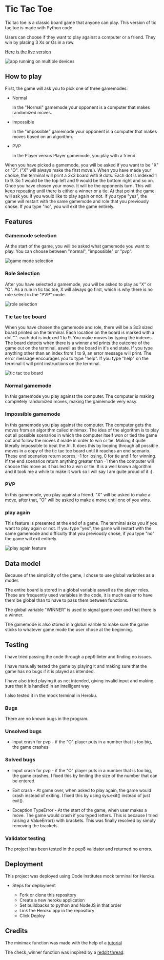 # Tic Tac Toe

Tic tac toe is a classic board game that anyone can play. This version of tic tac toe is made with Python code. 

Users can choose if they want to play against a computer or a friend. They win by placing 3 Xs or Os in a row. 

[Here is the live version](https://tic-tac-toe-kjb.herokuapp.com/)

![app running on multiple devices](images/multipledevices.png)

## How to play

First, the game will ask you to pick one of three gamemodes:
* Normal

    In the "Normal" gamemode your opponent is a computer that makes randomized moves.

* Impossible

    In the "impossible" gamemode your opponent is a computer that makes moves based on an algorithm.

* PVP

    In the Player versus Player gamemode, you play with a friend.

When you have picked a gamemode, you will be asked if you want to be "X" or "O". ("X" will always make the first move.). When you have made your choice, the terminal will print a 3x3 board with 9 dots. Each dot is indexed 1 to 9. So 1 would be the top left and 9 would be the bottom right and so on. Once you have chosen your move. It will be the opponents turn. This will keep repeating until there is either a winner or a tie. At that point the game will ask you if you would like to play again or not. If you type "yes", the game will restart with the same gamemode and role that you previously chose. If you type "no", you will exit the game entirely. 


## Features

### Gamemode selection

At the start of the game, you will be asked what gamemode you want to play. You can choose between "normal", "impossible" or "pvp".

![game mode selection](images/gamemodeselection.png)

### Role Selection

After you have selected a gamemode, you will be asked to play as "X" or "O". As a rule in tic tac toe, X will always go first, which is why there is no role select in the "PVP" mode.

![role selection](images/xoro.png)
### Tic tac toe board

When you have chosen the gamemode and role, there will be a 3x3 sized board printed on the terminal. Each location on the board is marked with a dot ".". each dot is indexed 1 to 9. You make moves by typing the indexes. The board detects when there is a winner and prints the outcome of the game out on the terminal, aswell as the board in it's end state. If you type anything other than an index from 1 to 9, an error message will print. The error message encourages you to type "help". If you type "help" on the terminal it will print instructions on the terminal.

![tic tac toe board](images/tictactoeboard.png)

### Normal gamemode

In this gamemode you play against the computer. The computer is making completely randomized moves, making the gamemode very easy.

### Impossible gamemode

In this gamemode you play against the computer. The computer gets the moves from an algorithm called minimax. The idea of the algorithm is to play out all possible scenarios in which the computer itself won or tied the game out and follow the moves it made in order to win or tie. Making it quite literally impossible to beat the AI. It does this by looping through all possible moves in a copy of the tic tac toe board until it reaches an end scenario. These end scenarios return scores, -1 for losing, 0 for tie and 1 for winning. If the end scenarios return anything greater than -1 then the computer will choose this move as it has led to a win or tie. It is a well known algorithm and it took me a while to make it work so I will say I am quite proud of it :).

### PVP

In this gamemode, you play against a friend. "X" will be asked to make a move, after that, "O" will be asked to make a move until one of you wins.

### play again

This feature is presented at the end of a game. The terminal asks you if you want to play again or not. If you type "yes", the game will restart with the same gamemode and difficulty that you previously chose, if you type "no" the game will exit entirely.

![play again feature](images/playagain.png)

## Data model

Because of the simplicity of the game, I chose to use global variables as a model. 

The entire board is stored in a global variable aswell as the player roles. These are frequently used variables in the code, it is much easier to have them be global than to have to pass them between functions.

The global variable "WINNER" is used to signal game over and that there is a winner.

The gamemode is also stored in a global varible to make sure the game sticks to whatever game mode the user chose at the beginning.

## Testing

I have tried passing the code through a pep9 linter and finding no issues.

I have manually tested the game by playing it and making sure that the game has no bugs if it is played as intended. 

I have also tried playing it as not intended, giving invalid input and making sure that it is handled in an intelligent way

I also tested it in the mock terminal in Heroku.

### Bugs

There are no known bugs in the program.

### Unsolved bugs

* Input crash for pvp - if the "O" player puts in a number that is too big, the game crashes

### Solved bugs

* Input crash for pvp - if the "O" player puts in a number that is too big, the game crashes, I fixed this by limiting the size of the number that can be entered.

* Exit crash - At game over, when asked to play again, the game would crash instead of exiting. I fixed this by using sys.exit() instead of just exit(). 

* Exception TypeError - At the start of the game, when user makes a move. The game would crash if you typed letters. This is because I tried raising a ValueError() with brackets. This was finally resolved by simply removing the brackets. 

### Validator testing

The project has been tested in the pep8 validator and returned no errors. 

## Deployment

This project was deployed using Code Institutes mock terminal for Heroku.

* Steps for deployment
    
    * Fork or clone this repository
    * Create a new heroku application
    * Set buildbacks to python and NodeJS in that order 
    * Link the Heroku app in the repository
    * Click Deploy

## Credits

The minimax function was made with the help of a [tutorial](https://www.youtube.com/watch?v=Bk9hlNZc6sE)

The check_winner function was inspired by a [reddit thread](https://www.reddit.com/r/learnpython/comments/v8bscr/tic_tac_toe_win_condition/).